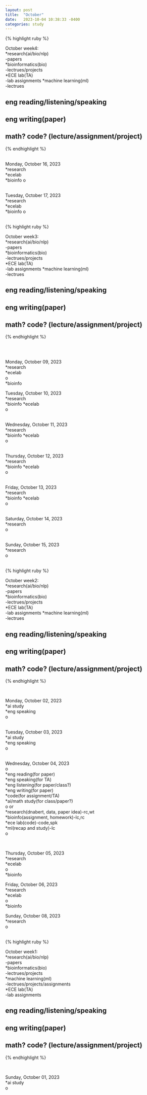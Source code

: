 ```yaml
---
layout: post
title:  "October"
date:   2023-10-04 10:38:33 -0400
categories: study
---
```






{% highlight ruby %}


October week4:   
*research(ai/bio/nlp)     
	-papers       
*bioinformatics(bio)  
	-lectrues/projects    
*ECE lab(TA)  
	-lab assignments 
*machine learning(ml)  
	-lectrues
	
## eng reading/listening/speaking  
## eng writing(paper)  
## math? code? (lecture/assignment/project)    

{% endhighlight %}  
<br/>

Monday, October 16, 2023  
*research   
*ecelab  
*bioinfo 
o  
<br/>  

Tuesday, October 17, 2023  
*research   
*ecelab  
*bioinfo 
o  
<br/>  





{% highlight ruby %}


October week3:   
*research(ai/bio/nlp)     
	-papers       
*bioinformatics(bio)  
	-lectrues/projects    
*ECE lab(TA)  
	-lab assignments 
*machine learning(ml)  
	-lectrues
	
## eng reading/listening/speaking  
## eng writing(paper)  
## math? code? (lecture/assignment/project)    



{% endhighlight %}  

<br/>

<br/>

Monday, October 09, 2023  
*research   
*ecelab  
o  
*bioinfo 
<br/>  

Tuesday, October 10, 2023  
*research   
*bioinfo 
*ecelab  
o  
<br/>  

Wednesday, October 11, 2023  
*research   
*bioinfo 
*ecelab  
o  
<br/>  

Thursday, October 12, 2023  
*research   
*bioinfo 
*ecelab  
o  
<br/>  


Friday, October 13, 2023  
*research   
*bioinfo 
*ecelab  
o  
<br/>  


Saturday, October 14, 2023  
*research   
o  
<br/>  

Sunday, October 15, 2023  
*research   
o  
<br/>  




{% highlight ruby %}


October week2:   
*research(ai/bio/nlp)     
	-papers       
*bioinformatics(bio)  
	-lectrues/projects    
*ECE lab(TA)  
	-lab assignments 
*machine learning(ml)  
	-lectrues
	
## eng reading/listening/speaking  
## eng writing(paper)  
## math? code? (lecture/assignment/project)    



{% endhighlight %}  

<br/>

Monday, October 02, 2023  
*ai study  
*eng speaking  
o  
<br/>  

Tuesday, October 03, 2023  
*ai study  
*eng speaking  
o  
<br/>

Wednesday, October 04, 2023  
o  
*eng reading(for paper)  
*eng speaking(for TA)  
*eng listening(for paper/class?)  
*eng writing(for paper)  
*code(for assignment/TA)    
*ai/math study(for class/paper?)  
o  or  
*research(dnabert, data, paper idea)-rc,wt      
*bioinfo(assignment, homework)-lc,rc    
*ece lab(code)-code,spk  
*ml(recap and study)-lc    
o  

<br/>

Thursday, October 05, 2023  
*research   
*ecelab  
o  
*bioinfo 
<br/>  

Friday, October 06, 2023  
*research   
*ecelab  
o  
*bioinfo 
<br/>  

Sunday, October 08, 2023  
*research   
o  
<br/>  






{% highlight ruby %}


October week1:   
*research(ai/bio/nlp)     
	-papers       
*bioinformatics(bio)  
	-lectrues/projects    
*machine learning(ml)  
	-lectrues/projects/assignments     
*ECE lab(TA)  
	-lab assignments 
	
## eng reading/listening/speaking  
## eng writing(paper)  
## math? code? (lecture/assignment/project)    



{% endhighlight %}  

<br/>

Sunday, October 01, 2023  
*ai study  
o  
<br/>  



